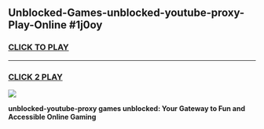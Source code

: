 
## Unblocked-Games-unblocked-youtube-proxy-Play-Online #1j0oy
<h3>
<a href="https://news.freeplayer.one?title=unblocked-youtube-proxy&ref=3">CLICK TO PLAY</a></h3>
<hr>

<h3>
<a href="https://news.freeplayer.one?title=unblocked-youtube-proxy&ref=3">CLICK 2 PLAY</a>
  
</h3>

<a href="https://news.freeplayer.one?title=unblocked-youtube-proxy&ref=3"><img src="https://clearcache.store/games.png"></a>


**unblocked-youtube-proxy games unblocked: Your Gateway to Fun and Accessible Online Gaming**
